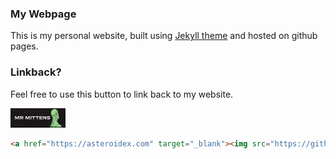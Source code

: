 ### My Webpage 

This is my personal website, built using [Jekyll theme](https://pages-themes.github.io/hacker) and hosted on github pages.

### Linkback?

Feel free to use this button to link back to my website.

[![Web Button](https://github.com/Mr-Mittens/mr-mittens.github.io/blob/main/assets/img/webring/mm-1.gif)](https://asteroidex.com)

```html
<a href="https://asteroidex.com" target="_blank"><img src="https://github.com/Mr-Mittens/mr-mittens.github.io/blob/main/assets/img/webring/mm-1.gif" width="88" height="31"></a>
```


